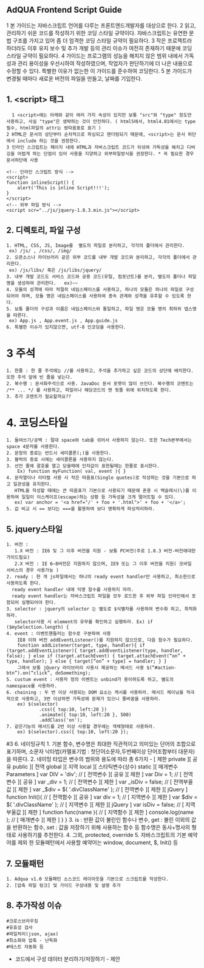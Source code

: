## AdQUA Frontend Script Guide
  1 본 가이드는 자바스크립트 언어를 다루는 프론트엔드개발자를 대상으로 한다.
  2 읽고, 관리하기 쉬운 코드를 작성하기 위한 코딩 스타일 규약이다. 자바스크립트는 유연한 문법 구조를 가지고 있어 좀 더 엄격한 코딩 스타일 규약이 필요하다.
  3 작은 프로젝트라 하더라도 이후 유지 보수 및 추가 개발 등의 관리 이슈가 여전히 존재하기 때문에 코딩 스타일 규약이 필요하다.
  4 가이드는 프로그램의 성능을 해치지 않은 범위 내에서 가독성과 관리 용이성을 우선시하여 작성하였으며, 작업자가 판단하기에 더 나은 내용으로 수정할 수 있다. 특별한 이유가 없는한 이 가이드를 준수하여 코딩한다.
  5 본 가이드가 변경될 때마다 새로운 버전의 파일을 만들고, 날짜를 기입한다.

## 1. &lt;script&gt; 태그
      1 <script>에는 아래와 같이 여러 가지 속성이 있지만 보통 "src"와 "type" 정도만 사용하고, 사실 "type"은 생략하는 것이 안전하다. ( html5에서, html4.01에서는 type필수, html파일의 attr는 쌍따옴표로 표기 )
    2 HTML은 문서의 상단부터 순차적으로 파싱되고 렌더링되기 때문에, <script>는 문서 하단에서 include 하는 것을 권장한다.
    3 인라인 스크립트는 페이지 내에 HTML과 자바스크립트 코드가 뒤섞여 가독성을 해치고 디버깅을 어렵게 하는 단점이 있어 사용을 지양하고 외부파일방식을 권장한다. * 꼭 필요한 경우  문서하단에 사용

    <!-- 인라인 스크립트 방식 -->
    <script>
    function inlineScript() {
        alert('This is inline Script!!!');
    }
    </script>
    <!-- 외부 파일 방식 -->
    <script scr="../js/jquery-1.8.3.min.js"></script>

## 2. 디렉토리, 파일 구성
    1. HTML, CSS, JS, Image를  별도의 파일로 분리하고, 각각의 폴더에서 관리한다.
     ex) /js/ , /css/, /img/
    2. 오픈소스나 라이브러리 같은 외부 코드를 내부 개발 코드와 분리하고, 각각의 폴더에서 관리한다.
     ex) /js/libs/ 혹은 /js/libs/jquery/
    3. 내부 개발 코드도 서비스 코드와 공용 코드(유틸, 컴포넌트)를 분리, 별도의 폴더나 파일명을 생성하여 관리한다.   ex)~~
    4. 모듈의 성격에 따라 적절히 네임스페이스를 사용하고, 하나의 모듈은 하나의 파일로 구성되어야 하며, 모듈 명은 네임스페이스를 사용하여 종속 관계와 성격을 유추할 수 있도록 한다.
    5. 보통 폴더의 구성과 이름은 네임스페이스와 통일하고, 파일 명은 모듈 명의 최하위 뎁스명을 따른다.
     ex) App.js , App.event.js , App.guide.js
	6. 특별한 이슈가 있지않으면, utf-8 인코딩을 사용한다.

# 3 주석
    1. 한줄 : 한 줄 주석에는 //를 사용하고, 주석을 추가하고 싶은 코드의 상단에 배치한다. 또한 주석 앞에 빈 줄을 넣는다.
    2. 복수행 : 문서화주석으로 사용. JavaDoc 문서 포맷이 많이 쓰인다. 복수행의 코멘트는 /** ... */ 를 사용하고, 파일이나 해당코드의 맨 윗줄 위에 위치하도록 한다.
    3. 추가 코멘트가 필요할까요??

# 4. 코딩스타일
    1. 들여쓰기/공백 : 절대 space와 tab을 섞어서 사용하지 않는다. 또한 Tech본부에서는 space 4문자를 사용한다.
    2. 문장의 종료는 반드시 세미콜론(;)을 사용한다.
    3. 블럭의 종료 시에는 세미콜론을 사용하지 않는다.
    3. 선언 줄에 괄호를 열고 닫을때에 인자값이 표현될때는 한줄로 표시한다.
        Ex) function myFunction( val, event ){ }
    4. 문자열이나 리터럴 사용 시 작은 따옴표(Single quotes)로 작성하는 것을 기본으로 하고 일관성을 유지한다.
       HTML을 작성할 때에는 큰 따옴표가 기본으로 사용되기 때문에 혼용 시 백슬래시(\)를 이용하여 일일이 이스케이프(escape)하는 상황 등 가독성을 크게 떨어트릴 수 있다.
       ex) var anchor = '<a href="/' + foo + '.html">' + foo + '</a>';
	5. 값 비교 시 == 보다는 ===을 활용하여 보다 명확하게 파싱처리하라.

## 5. jquery스타일
	1. 버전 :
	   1.X 버전 : IE6 및 그 이후 버전을 지원 - 보통 PC버전(주로 1.8.3 버전-버전에대한 가이드필요)
	   2.X 버전 : IE 6~8버전은 지원하지 않으며, IE9 또는 그 이후 버전을 지원( 모바일 서비스의 경우 사용가능 )
	2. ready : 한 개 js파일에서는 하나의 ready event handler만 사용하고, 최소한으로 사용하도록 한다.
	  ready event handler 내에 익명 함수를 사용하지 마라.
	  ready event handler는 자바스크립트 파일을 모두 로드한 후 외부 파일 인라인에서 포함되어 실행되어야 한다.
	3. selector : jquery의 selector 는 별도로 $식별자를 사용하여 변수화 하고, 최적화하라.
	   selector사용 시 element의 유무를 확인하고 실행하라. Ex) if ($mySelection.length) {
	4. event : 이벤트핸들러는 함수로 구분하여 사용
		IE8 이하 버전 addEventListener()를 지원하지 않으므로, 다음 함수가 필요하다.
		function addListener(target, type, handler){ if (target.addEventListener){ target.addEventListener(type, handler, false); } else if (target.attachEvent) { target.attachEvent(“on” + type, handler); } else { target[“on” + type] = handler; } }
		그래서 보통 jQuery 라이브러리 사용시 제공하는 메서드 사용 $(“#action-btn”).on(“click”, doSomething);
	5. custum event : 사용자 정의 이벤트는 unbind가 용이하도록 하고, 별도의 namespace를 사용하라.
	6. chaining : 두 번 이상 사용되는 DOM 요소는 캐시를 사용하라. 메서드 체이닝을 적극적으로 사용하고, 3번 이상하면 가독성에 문제가 있으니 줄바꿈을 사용하라.
		ex) $(selector)
				.css({ top:10, left:20 })
				.animate({ top:10, left:20 }, 500)
				.addClass('on');
	7. 같은기능의 메서드를 2번 이상 사용할 경우에는 객체형태로 사용하라.
		ex) $(selector).css({ top:10, left:20 });

#3 6. 네이밍규칙
	1. 기본 함수, 변수명은 최대한 직관적이고 의미있는 단어의 조합으로 표기하며, 소문자 낙타법(카멜표기법 : 첫단어소문자,두번째이상 단어조합부터 대문자)을 따른다.
	2. 네이밍  타입은 변수의 범위와 용도에 따라 총 6가지 - [ 제한 private ][ 공유 public ][ 전역 global ][ 지역 local ][ 스타틱변수(상수) static ][ 매개변수 Parameters ]
		var DIV = 'div';								// [ 전역변수 ][ 공유 ][ 제한 ]
		var Div = 1; 									// [ 전역변수 ][ 공유 ]
		var _div = 1;									// [ 전역변수 ][ 제한 ]
		var _isDiv = false;  							// [ 전역부울값 ][ 제한 ]
		var _$div = $( '.divClassName' );			// [ 전역변수 ][ 제한 ][ jQuery ]
		function Init(){								// [ 전역함수 ][ 공유 ]
			var div = 1;								// [ 지역변수 ][ 제한 ]
			var $div = $( '.divClassName' );   	// [ 지역변수 ][ 제한 ][ jQuery ]
			var isDiv = false;							// [ 지역부울값 ][ 제한 ]
			function func(name ){					// [ 지역함수 ][ 제한 ]
				console.log(name ); 				// [ 매개변수 ][ 제한 ]
			}
		}
	3. is : 반환 값이 불린인 함수나 변수,
	    get : 불린 이외의 값을 반환하는 함수,
		set : 값을 저장하기 위해 사용하는 함수
		등 함수명은 동사+명사의 형태로 사용하기를 추천한다.
	4. 그외, protected, override
	5. 자바스크립트의 기본 예약어를 제외 한 모듈패턴에서 사용할 예약어는 window, document, $, Init() 등

## 7. 모듈패턴
	1. Adqua v1.0 모듈패턴 소스코드 레이아웃을 기본으로 스크립트를 작성한다.
	2. [압축 파일 링크] 및 가이드 구성내용 및 설명 추가

## 8. 추가작성 이슈
	#크로스브라우징
	#유효성 검사
	#파일처리(json, ajax)
	#최소화와 압축 - 난독화
	#테스트 자동화 등
* 코드에서 구성 데이터 분리하기/저장하기 - 제안
	


